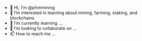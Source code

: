 - 👋 Hi, I’m @phmmining
- 👀 I’m interested in learning about mining, farming, staking, and blockchains
- 🌱 I’m currently learning ...
- 💞️ I’m looking to collaborate on ...
- 📫 How to reach me ...

<!---
phmmining/phmmining is a ✨ special ✨ repository because its `README.md` (this file) appears on your GitHub profile.
You can click the Preview link to take a look at your changes.
--->
